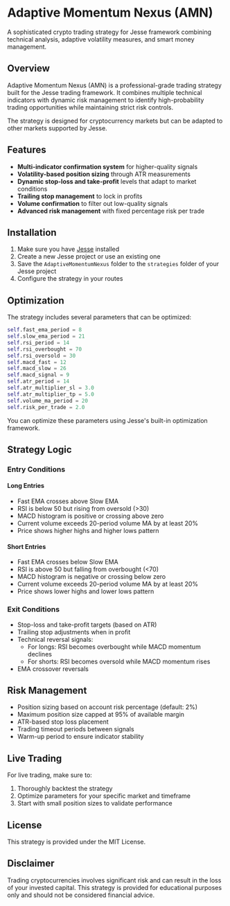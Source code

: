 # Adaptive Momentum Nexus (AMN)

A sophisticated crypto trading strategy for Jesse framework combining technical analysis, adaptive volatility measures, and smart money management.

## Overview

Adaptive Momentum Nexus (AMN) is a professional-grade trading strategy built for the Jesse trading framework. It combines multiple technical indicators with dynamic risk management to identify high-probability trading opportunities while maintaining strict risk controls.

The strategy is designed for cryptocurrency markets but can be adapted to other markets supported by Jesse.

## Features

- **Multi-indicator confirmation system** for higher-quality signals
- **Volatility-based position sizing** through ATR measurements
- **Dynamic stop-loss and take-profit** levels that adapt to market conditions
- **Trailing stop management** to lock in profits
- **Volume confirmation** to filter out low-quality signals
- **Advanced risk management** with fixed percentage risk per trade

## Installation

1. Make sure you have [Jesse](https://jesse.trade/) installed
2. Create a new Jesse project or use an existing one
3. Save the `AdaptiveMomentumNexus` folder to the `strategies` folder of your Jesse project
4. Configure the strategy in your routes

## Optimization

The strategy includes several parameters that can be optimized:

```python
self.fast_ema_period = 8
self.slow_ema_period = 21
self.rsi_period = 14
self.rsi_overbought = 70
self.rsi_oversold = 30
self.macd_fast = 12
self.macd_slow = 26
self.macd_signal = 9
self.atr_period = 14
self.atr_multiplier_sl = 3.0
self.atr_multiplier_tp = 5.0
self.volume_ma_period = 20
self.risk_per_trade = 2.0
```

You can optimize these parameters using Jesse's built-in optimization framework.

## Strategy Logic

### Entry Conditions

#### Long Entries
- Fast EMA crosses above Slow EMA
- RSI is below 50 but rising from oversold (>30)
- MACD histogram is positive or crossing above zero
- Current volume exceeds 20-period volume MA by at least 20%
- Price shows higher highs and higher lows pattern

#### Short Entries
- Fast EMA crosses below Slow EMA
- RSI is above 50 but falling from overbought (<70)
- MACD histogram is negative or crossing below zero
- Current volume exceeds 20-period volume MA by at least 20%
- Price shows lower highs and lower lows pattern

### Exit Conditions

- Stop-loss and take-profit targets (based on ATR)
- Trailing stop adjustments when in profit
- Technical reversal signals:
  - For longs: RSI becomes overbought while MACD momentum declines
  - For shorts: RSI becomes oversold while MACD momentum rises
- EMA crossover reversals

## Risk Management

- Position sizing based on account risk percentage (default: 2%)
- Maximum position size capped at 95% of available margin
- ATR-based stop loss placement
- Trading timeout periods between signals
- Warm-up period to ensure indicator stability

## Live Trading

For live trading, make sure to:

1. Thoroughly backtest the strategy
2. Optimize parameters for your specific market and timeframe
3. Start with small position sizes to validate performance

## License

This strategy is provided under the MIT License.

## Disclaimer

Trading cryptocurrencies involves significant risk and can result in the loss of your invested capital. This strategy is provided for educational purposes only and should not be considered financial advice.
